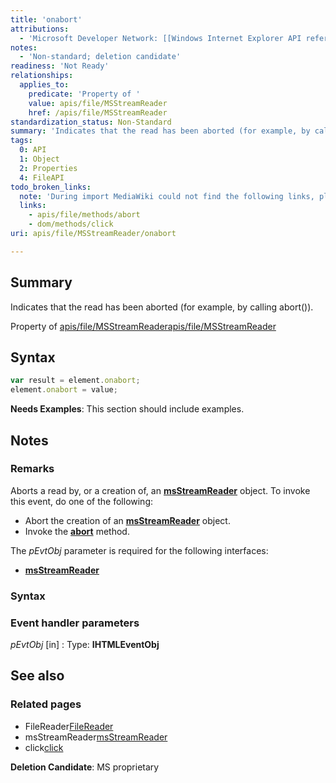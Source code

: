 ```yaml
---
title: 'onabort'
attributions:
  - 'Microsoft Developer Network: [[Windows Internet Explorer API reference](http://msdn.microsoft.com/en-us/library/ie/hh828809%28v=vs.85%29.aspx) Article]'
notes:
  - 'Non-standard; deletion candidate'
readiness: 'Not Ready'
relationships:
  applies_to:
    predicate: 'Property of '
    value: apis/file/MSStreamReader
    href: /apis/file/MSStreamReader
standardization_status: Non-Standard
summary: 'Indicates that the read has been aborted (for example, by calling abort()).'
tags:
  0: API
  1: Object
  2: Properties
  4: FileAPI
todo_broken_links:
  note: 'During import MediaWiki could not find the following links, please fix and adjust this list.'
  links:
    - apis/file/methods/abort
    - dom/methods/click
uri: apis/file/MSStreamReader/onabort

---
```

## Summary

Indicates that the read has been aborted (for example, by calling abort()).

Property of [apis/file/MSStreamReader](/apis/file/MSStreamReader)[apis/file/MSStreamReader](/apis/file/MSStreamReader)

## Syntax

``` js
var result = element.onabort;
element.onabort = value;
```

**Needs Examples**: This section should include examples.

## Notes

### Remarks

Aborts a read by, or a creation of, an [**msStreamReader**](/apis/file/MSStreamReader) object. To invoke this event, do one of the following:

-   Abort the creation of an [**msStreamReader**](/apis/file/MSStreamReader) object.
-   Invoke the [**abort**](/w/index.php?title=apis/file/methods/abort&action=edit&redlink=1) method.

The *pEvtObj* parameter is required for the following interfaces:

-   [**msStreamReader**](/apis/file/MSStreamReader)

### Syntax

### Event handler parameters

*pEvtObj* [in]
:   Type: ****IHTMLEventObj****

## See also

### Related pages

-   FileReader[FileReader](/apis/file/FileReader)
-   msStreamReader[msStreamReader](/apis/file/MSStreamReader)
-   click[click](/w/index.php?title=dom/methods/click&action=edit&redlink=1)

**Deletion Candidate**: MS proprietary

